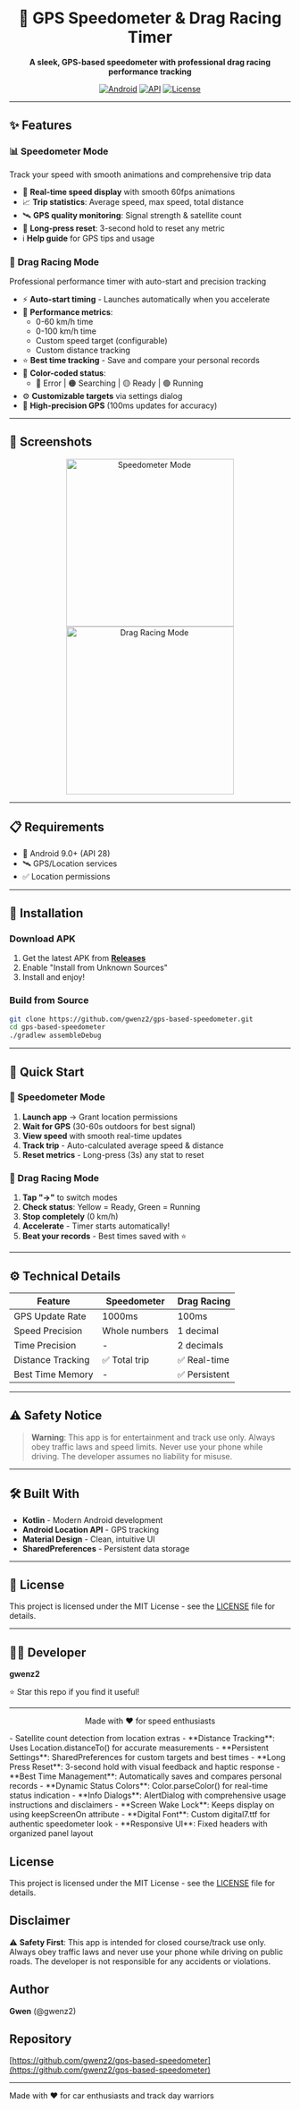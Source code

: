 <div align="center">

# 🚗 GPS Speedometer & Drag Racing Timer

**A sleek, GPS-based speedometer with professional drag racing performance tracking**

[![Android](https://img.shields.io/badge/Platform-Android-green.svg)](https://android.com)
[![API](https://img.shields.io/badge/API-28%2B-brightgreen.svg)](https://android-arsenal.com/api?level=28)
[![License](https://img.shields.io/badge/License-MIT-blue.svg)](LICENSE)

</div>

---

## ✨ Features

### 📊 **Speedometer Mode**
Track your speed with smooth animations and comprehensive trip data

- 🎯 **Real-time speed display** with smooth 60fps animations
- 📈 **Trip statistics**: Average speed, max speed, total distance
- 🛰️ **GPS quality monitoring**: Signal strength & satellite count
- 🔄 **Long-press reset**: 3-second hold to reset any metric
- ℹ️ **Help guide** for GPS tips and usage

### 🏁 **Drag Racing Mode**
Professional performance timer with auto-start and precision tracking

- ⚡ **Auto-start timing** - Launches automatically when you accelerate
- 🎯 **Performance metrics**:
  - 0-60 km/h time
  - 0-100 km/h time  
  - Custom speed target (configurable)
  - Custom distance tracking
- ⭐ **Best time tracking** - Save and compare your personal records
- 🎨 **Color-coded status**:
  - 🔴 Error | 🟠 Searching | 🟡 Ready | 🟢 Running
- ⚙️ **Customizable targets** via settings dialog
- 🚀 **High-precision GPS** (100ms updates for accuracy)

---

## 📸 Screenshots

<p align="center">
  <img src="ss/ss1.png" width="300" alt="Speedometer Mode">
  <img src="ss/ss2.png" width="300" alt="Drag Racing Mode">
</p>

---

## 📋 Requirements

- 📱 Android 9.0+ (API 28)
- 🛰️ GPS/Location services
- ✅ Location permissions

---

## 🚀 Installation

### Download APK
1. Get the latest APK from [**Releases**](../../releases)
2. Enable "Install from Unknown Sources"
3. Install and enjoy!

### Build from Source
```bash
git clone https://github.com/gwenz2/gps-based-speedometer.git
cd gps-based-speedometer
./gradlew assembleDebug
```

---

## 📖 Quick Start

### 🎯 Speedometer Mode
1. **Launch app** → Grant location permissions
2. **Wait for GPS** (30-60s outdoors for best signal)
3. **View speed** with smooth real-time updates
4. **Track trip** - Auto-calculated average speed & distance
5. **Reset metrics** - Long-press (3s) any stat to reset

### 🏁 Drag Racing Mode
1. **Tap "→"** to switch modes
2. **Check status**: Yellow = Ready, Green = Running
3. **Stop completely** (0 km/h)
4. **Accelerate** - Timer starts automatically!
5. **Beat your records** - Best times saved with ⭐

---

## ⚙️ Technical Details

| Feature | Speedometer | Drag Racing |
|---------|-------------|-------------|
| GPS Update Rate | 1000ms | 100ms |
| Speed Precision | Whole numbers | 1 decimal |
| Time Precision | - | 2 decimals |
| Distance Tracking | ✅ Total trip | ✅ Real-time |
| Best Time Memory | - | ✅ Persistent |

---

## ⚠️ Safety Notice

> **Warning**: This app is for entertainment and track use only. Always obey traffic laws and speed limits. Never use your phone while driving. The developer assumes no liability for misuse.

---

## 🛠️ Built With

- **Kotlin** - Modern Android development
- **Android Location API** - GPS tracking
- **Material Design** - Clean, intuitive UI
- **SharedPreferences** - Persistent data storage

---

## 📄 License

This project is licensed under the MIT License - see the [LICENSE](LICENSE) file for details.

---

## 👨‍💻 Developer

**gwenz2**

⭐ Star this repo if you find it useful!

---

<div align="center">

Made with ❤️ for speed enthusiasts

</div>
  - Satellite count detection from location extras
- **Distance Tracking**: Uses Location.distanceTo() for accurate measurements
- **Persistent Settings**: SharedPreferences for custom targets and best times
- **Long Press Reset**: 3-second hold with visual feedback and haptic response
- **Best Time Management**: Automatically saves and compares personal records
- **Dynamic Status Colors**: Color.parseColor() for real-time status indication
- **Info Dialogs**: AlertDialog with comprehensive usage instructions and disclaimers
- **Screen Wake Lock**: Keeps display on using keepScreenOn attribute
- **Digital Font**: Custom digital7.ttf for authentic speedometer look
- **Responsive UI**: Fixed headers with organized panel layout

## License

This project is licensed under the MIT License - see the [LICENSE](LICENSE) file for details.

## Disclaimer

⚠️ **Safety First**: This app is intended for closed course/track use only. Always obey traffic laws and never use your phone while driving on public roads. The developer is not responsible for any accidents or violations.

## Author

**Gwen** (@gwenz2)

## Repository

[https://github.com/gwenz2/gps-based-speedometer](https://github.com/gwenz2/gps-based-speedometer)

---

Made with ❤️ for car enthusiasts and track day warriors
